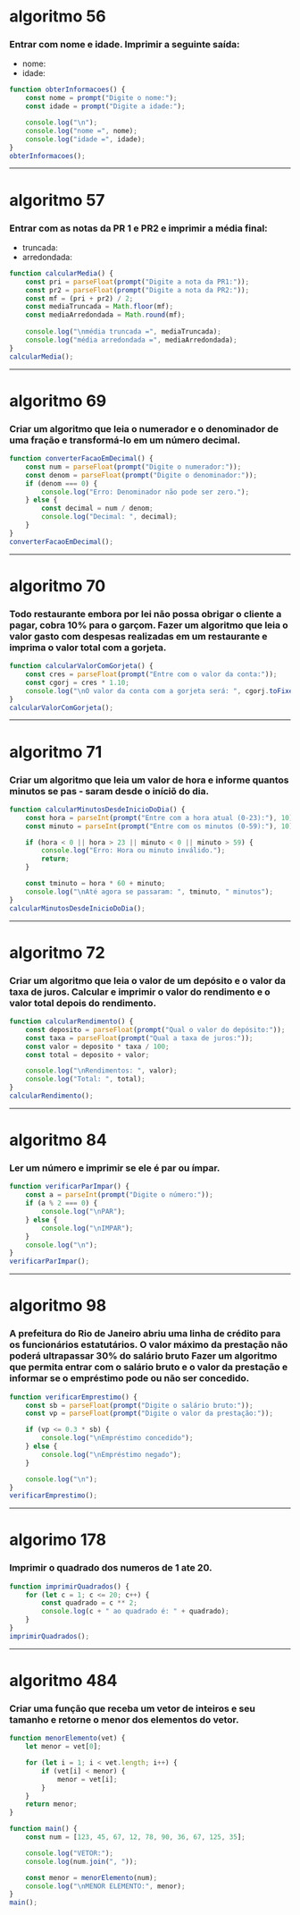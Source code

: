 # algoritmo 56
### Entrar com nome e idade. Imprimir a seguinte saída:
* nome:
* idade:
```JavaScript
function obterInformacoes() {
    const nome = prompt("Digite o nome:");
    const idade = prompt("Digite a idade:");

    console.log("\n");
    console.log("nome =", nome);
    console.log("idade =", idade);
}
obterInformacoes();
```
*** 

# algoritmo 57
### Entrar com as notas da PR 1 e PR2 e imprimir a média final:
* truncada:
* arredondada: 
```JavaScript
function calcularMedia() {
    const pri = parseFloat(prompt("Digite a nota da PR1:"));
    const pr2 = parseFloat(prompt("Digite a nota da PR2:"));
    const mf = (pri + pr2) / 2;
    const mediaTruncada = Math.floor(mf); 
    const mediaArredondada = Math.round(mf); 
    
    console.log("\nmédia truncada =", mediaTruncada);
    console.log("média arredondada =", mediaArredondada);
}
calcularMedia();
```
***

# algoritmo 69
### Criar um algoritmo que leia o numerador e o denominador de uma fração e transformá-lo em um número decimal. 
```JavaScript
function converterFacaoEmDecimal() {
    const num = parseFloat(prompt("Digite o numerador:")); 
    const denom = parseFloat(prompt("Digite o denominador:")); 
    if (denom === 0) {
        console.log("Erro: Denominador não pode ser zero.");
    } else {
        const decimal = num / denom; 
        console.log("Decimal: ", decimal); 
    }
}
converterFacaoEmDecimal();
```
***

# algoritmo 70
### Todo restaurante embora por lei não possa obrigar o cliente a pagar, cobra 10% para o garçom. Fazer um algoritmo que leia o valor gasto com despesas realizadas em um restaurante e imprima o valor total com a gorjeta.
```JavaScript
function calcularValorComGorjeta() {
    const cres = parseFloat(prompt("Entre com o valor da conta:")); 
    const cgorj = cres * 1.10;
    console.log("\nO valor da conta com a gorjeta será: ", cgorj.toFixed(2)); 
}
calcularValorComGorjeta();
``` 
***

# algoritmo 71
### Criar um algoritmo que leia um valor de hora e informe quantos minutos se pas - saram desde o iníciõ do dia. 
```JavaScript
function calcularMinutosDesdeInicioDoDia() {
    const hora = parseInt(prompt("Entre com a hora atual (0-23):"), 10);
    const minuto = parseInt(prompt("Entre com os minutos (0-59):"), 10); 

    if (hora < 0 || hora > 23 || minuto < 0 || minuto > 59) {
        console.log("Erro: Hora ou minuto inválido.");
        return;
    }

    const tminuto = hora * 60 + minuto; 
    console.log("\nAté agora se passaram: ", tminuto, " minutos");
}
calcularMinutosDesdeInicioDoDia();
```
***
# algoritmo 72
### Criar um algoritmo que leia o valor de um depósito e o valor da taxa de juros. Calcular e imprimir o valor do rendimento e o valor total depois do rendimento.
```JavaScript
function calcularRendimento() {
    const deposito = parseFloat(prompt("Qual o valor do depósito:")); 
    const taxa = parseFloat(prompt("Qual a taxa de juros:")); 
    const valor = deposito * taxa / 100; 
    const total = deposito + valor; 

    console.log("\nRendimentos: ", valor); 
    console.log("Total: ", total); 
}
calcularRendimento();
```
***

# algoritmo 84
### Ler um número e imprimir se ele é par ou ímpar. 
```JavaScript
function verificarParImpar() {
    const a = parseInt(prompt("Digite o número:"));
    if (a % 2 === 0) {
        console.log("\nPAR");
    } else {
        console.log("\nIMPAR");
    }
    console.log("\n");
}
verificarParImpar();
```
***

# algoritmo 98
### A prefeitura do Rio de Janeiro abriu uma linha de crédito para os funcionários estatutários. O valor máximo da prestação não poderá ultrapassar 30% do salário bruto Fazer um algoritmo que permita entrar com o salário bruto e o valor da prestação e informar se o empréstimo pode ou não ser concedido. 

```JavaScript
function verificarEmprestimo() {
    const sb = parseFloat(prompt("Digite o salário bruto:"));
    const vp = parseFloat(prompt("Digite o valor da prestação:"));

    if (vp <= 0.3 * sb) {
        console.log("\nEmpréstimo concedido");
    } else {
        console.log("\nEmpréstimo negado");
    }

    console.log("\n");
}
verificarEmprestimo();
```
***

# algorimo 178
### Imprimir o quadrado dos numeros de 1 ate 20.
```JavaScript
function imprimirQuadrados() {
    for (let c = 1; c <= 20; c++) { 
        const quadrado = c ** 2; 
        console.log(c + " ao quadrado é: " + quadrado);
    }
}
imprimirQuadrados();
```
***

# algoritmo 484
### Criar uma função que receba um vetor de inteiros e seu tamanho e retorne o menor dos elementos do vetor. 
```JavaScript
function menorElemento(vet) {
    let menor = vet[0]; 

    for (let i = 1; i < vet.length; i++) {
        if (vet[i] < menor) {
            menor = vet[i]; 
        }
    }
    return menor;
}

function main() {
    const num = [123, 45, 67, 12, 78, 90, 36, 67, 125, 35]; 

    console.log("VETOR:");
    console.log(num.join(", ")); 

    const menor = menorElemento(num); 
    console.log("\nMENOR ELEMENTO:", menor); 
}
main();
```